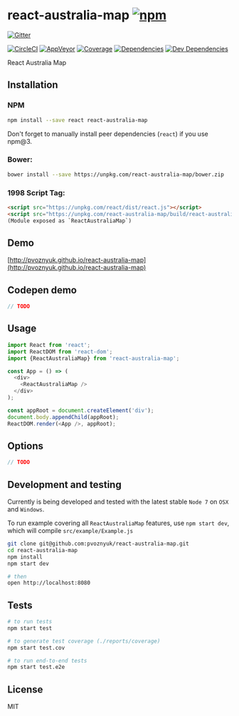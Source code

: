 # react-australia-map [![npm](https://img.shields.io/npm/v/react-australia-map.svg?style=flat-square)](https://www.npmjs.com/package/react-australia-map)

[![Gitter](https://img.shields.io/gitter/room/pvoznyuk/help.svg?style=flat-square)](https://gitter.im/pvoznyuk/help)

[![CircleCI](https://img.shields.io/circleci/project/pvoznyuk/react-australia-map.svg?style=flat-square&label=nix-build)](https://circleci.com/gh/pvoznyuk/react-australia-map)
[![AppVeyor](https://img.shields.io/appveyor/ci/pvoznyuk/react-australia-map.svg?style=flat-square&label=win-build)](https://ci.appveyor.com/project/pvoznyuk/react-australia-map)
[![Coverage](https://img.shields.io/codecov/c/github/pvoznyuk/react-australia-map.svg?style=flat-square)](https://codecov.io/github/pvoznyuk/react-australia-map?branch=master)
[![Dependencies](https://img.shields.io/david/pvoznyuk/react-australia-map.svg?style=flat-square)](https://david-dm.org/pvoznyuk/react-australia-map)
[![Dev Dependencies](https://img.shields.io/david/dev/pvoznyuk/react-australia-map.svg?style=flat-square)](https://david-dm.org/pvoznyuk/react-australia-map#info=devDependencies)

React Australia Map

## Installation

### NPM
```sh
npm install --save react react-australia-map
```

Don't forget to manually install peer dependencies (`react`) if you use npm@3.


### Bower:
```sh
bower install --save https://unpkg.com/react-australia-map/bower.zip
```


### 1998 Script Tag:
```html
<script src="https://unpkg.com/react/dist/react.js"></script>
<script src="https://unpkg.com/react-australia-map/build/react-australia-map.js"></script>
(Module exposed as `ReactAustraliaMap`)
```


## Demo

[http://pvoznyuk.github.io/react-australia-map](http://pvoznyuk.github.io/react-australia-map)

## Codepen demo

```js
// TODO
```

## Usage
```js
import React from 'react';
import ReactDOM from 'react-dom';
import {ReactAustraliaMap} from 'react-australia-map';

const App = () => (
  <div>
    <ReactAustraliaMap />
  </div>
);

const appRoot = document.createElement('div');
document.body.appendChild(appRoot);
ReactDOM.render(<App />, appRoot);
```

## Options

```js
// TODO
```

## Development and testing

Currently is being developed and tested with the latest stable `Node 7` on `OSX` and `Windows`.

To run example covering all `ReactAustraliaMap` features, use `npm start dev`, which will compile `src/example/Example.js`

```bash
git clone git@github.com:pvoznyuk/react-australia-map.git
cd react-australia-map
npm install
npm start dev

# then
open http://localhost:8080
```

## Tests

```bash
# to run tests
npm start test

# to generate test coverage (./reports/coverage)
npm start test.cov

# to run end-to-end tests
npm start test.e2e
```

## License

MIT
